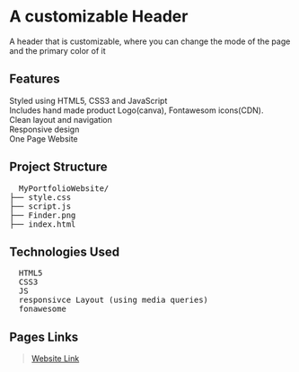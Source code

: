 # A customizable Header
A header that is customizable, where you can change the mode of the page and the primary color of it
  
## Features
Styled using HTML5, CSS3 and JavaScript
<br>Includes hand made product Logo(canva), Fontawesom icons(CDN).
<br>Clean layout and navigation
<br>Responsive design
<br>One Page Website

## Project Structure
<pre>
  MyPortfolioWebsite/
├── style.css
├── script.js
├── Finder.png
├── index.html
</pre>

## Technologies Used
<pre>
  HTML5
  CSS3
  JS
  responsivce Layout (using media queries)
  fonawesome
</pre>

## Pages Links
 > [Website Link](https://malakmamer.github.io/headerCustomization/)
